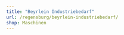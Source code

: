 ```yaml
---
title: "Beyrlein Industriebedarf"
url: /regensburg/beyrlein-industriebedarf/
shop: Maschinen
---
```

